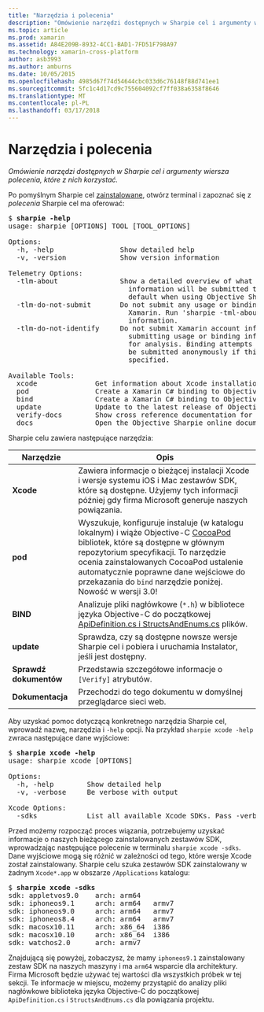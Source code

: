 ```yaml
---
title: "Narzędzia i polecenia"
description: "Omówienie narzędzi dostępnych w Sharpie cel i argumenty wiersza polecenia, które z nich korzystać."
ms.topic: article
ms.prod: xamarin
ms.assetid: A84E209B-8932-4CC1-BAD1-7FD51F798A97
ms.technology: xamarin-cross-platform
author: asb3993
ms.author: amburns
ms.date: 10/05/2015
ms.openlocfilehash: 4985d67f74d54644cbc033d6c76148f88d741ee1
ms.sourcegitcommit: 5fc1c4d17cd9c755604092cf7ff038a6358f8646
ms.translationtype: MT
ms.contentlocale: pl-PL
ms.lasthandoff: 03/17/2018
---
```

# <a name="tools--commands"></a>Narzędzia i polecenia

_Omówienie narzędzi dostępnych w Sharpie cel i argumenty wiersza polecenia, które z nich korzystać._

<style type="text/css"> niebieski .terminal {kolorów: rgb(10,96,254);} .terminal zielony {kolorów: rgb(12,156,26);} amarantowy .terminal {kolorów: rgb(152,12,103);} </style>


Po pomyślnym Sharpie cel [zainstalowane](~/cross-platform/macios/binding/objective-sharpie/get-started.md), otwórz terminal i zapoznać się z <em>polecenia</em> Sharpie cel ma oferować:

<pre>$ <b>sharpie -help</b>
usage: sharpie [OPTIONS] TOOL [TOOL_OPTIONS]

Options:
  -h, -help                Show detailed help
  -v, -version             Show version information

Telemetry Options:
  -tlm-about               Show a detailed overview of what usage and binding
                             information will be submitted to Xamarin by
                             default when using Objective Sharpie.
  -tlm-do-not-submit       Do not submit any usage or binding information to
                             Xamarin. Run 'sharpie -tml-about' for more
                             information.
  -tlm-do-not-identify     Do not submit Xamarin account information when
                             submitting usage or binding information to Xamarin
                             for analysis. Binding attempts and usage data will
                             be submitted anonymously if this option is
                             specified.

Available Tools:
  xcode              Get information about Xcode installations and available SDKs.
  pod                Create a Xamarin C# binding to Objective-C CocoaPods
  bind               Create a Xamarin C# binding to Objective-C APIs
  update             Update to the latest release of Objective Sharpie
  verify-docs        Show cross reference documentation for [Verify] attributes
  docs               Open the Objective Sharpie online documentation</pre>

Sharpie celu zawiera następujące narzędzia:

|Narzędzie|Opis|
|--- |--- |
|**Xcode**|Zawiera informacje o bieżącej instalacji Xcode i wersje systemu iOS i Mac zestawów SDK, które są dostępne. Użyjemy tych informacji później gdy firma Microsoft generuje naszych powiązania.|
|**pod**|Wyszukuje, konfiguruje instaluje (w katalogu lokalnym) i wiąże Objective-C [CocoaPod](https://cocoapods.org/) bibliotek, które są dostępne w głównym repozytorium specyfikacji. To narzędzie ocenia zainstalowanych CocoaPod ustalenie automatycznie poprawne dane wejściowe do przekazania do `bind` narzędzie poniżej. Nowość w wersji 3.0!|
|**BIND**|Analizuje pliki nagłówkowe (`*.h`) w bibliotece języka Objective-C do początkowej [ApiDefinition.cs i StructsAndEnums.cs](~/cross-platform/macios/binding/objective-sharpie/platform/apidefinitions-structsandenums.md) plików.|
|**update**|Sprawdza, czy są dostępne nowsze wersje Sharpie cel i pobiera i uruchamia Instalator, jeśli jest dostępny.|
|**Sprawdź dokumentów**|Przedstawia szczegółowe informacje o `[Verify]` atrybutów.|
|**Dokumentacja**|Przechodzi do tego dokumentu w domyślnej przeglądarce sieci web.|

Aby uzyskać pomoc dotyczącą konkretnego narzędzia Sharpie cel, wprowadź nazwę, narzędzia i `-help` opcji. Na przykład `sharpie xcode -help` zwraca następujące dane wyjściowe:

<pre>$ <b>sharpie xcode -help</b>
usage: sharpie xcode [OPTIONS]

Options:
  -h, -help        Show detailed help
  -v, -verbose     Be verbose with output

Xcode Options:
  -sdks            List all available Xcode SDKs. Pass -verbose for more details.</pre>

Przed możemy rozpocząć proces wiązania, potrzebujemy uzyskać informacje o naszych bieżącego zainstalowanych zestawów SDK, wprowadzając następujące polecenie w terminalu `sharpie xcode -sdks`. Dane wyjściowe mogą się różnić w zależności od tego, które wersje Xcode został zainstalowany. Sharpie celu szuka zestawów SDK zainstalowany w żadnym `Xcode*.app` w obszarze `/Applications` katalogu:

<pre>$ <b>sharpie xcode -sdks</b>
<span class="terminal-blue">sdk:</span> appletvos9.0    <span class="terminal-green">arch:</span> arm64
<span class="terminal-blue">sdk:</span> iphoneos9.1     <span class="terminal-green">arch:</span> arm64   armv7
<span class="terminal-blue">sdk:</span> iphoneos9.0     <span class="terminal-green">arch:</span> arm64   armv7
<span class="terminal-blue">sdk:</span> iphoneos8.4     <span class="terminal-green">arch:</span> arm64   armv7
<span class="terminal-blue">sdk:</span> macosx10.11     <span class="terminal-green">arch:</span> x86_64  i386
<span class="terminal-blue">sdk:</span> macosx10.10     <span class="terminal-green">arch:</span> x86_64  i386
<span class="terminal-blue">sdk:</span> watchos2.0      <span class="terminal-green">arch:</span> armv7</pre>

Znajdującą się powyżej, zobaczysz, że mamy `iphoneos9.1` zainstalowany zestaw SDK na naszych maszyny i ma `arm64` wsparcie dla architektury. Firma Microsoft będzie używać tej wartości dla wszystkich próbek w tej sekcji. Te informacje w miejscu, możemy przystąpić do analizy pliki nagłówkowe biblioteka języka Objective-C do początkowej `ApiDefinition.cs` i `StructsAndEnums.cs` dla powiązania projektu.


